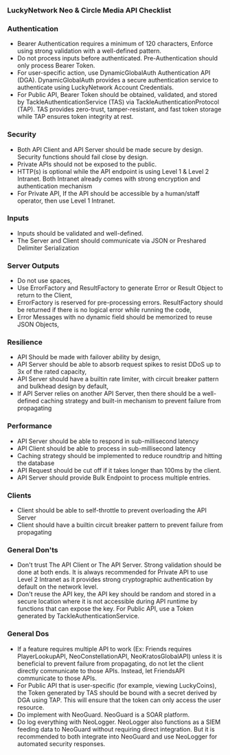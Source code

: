 ### LuckyNetwork Neo & Circle Media API Checklist

### Authentication
- Bearer Authentication requires a minimum of 120 characters, Enforce using strong validation with a well-defined pattern.
- Do not process inputs before authenticated. Pre-Authentication should only process Bearer Token.
- For user-specific action, use DynamicGlobalAuth Authentication API (DGA). DynamicGlobalAuth provides a secure authentication service to authenticate using LuckyNetwork Account Credentials.
- For Public API, Bearer Token should be obtained, validated, and stored by TackleAuthenticationService (TAS) via TackleAuthenticationProtocol (TAP). TAS provides zero-trust, tamper-resistant, and fast token storage while TAP ensures token integrity at rest.

### Security
- Both API Client and API Server should be made secure by design. Security functions should fail close by design.
- Private APIs should not be exposed to the public.
- HTTP(s) is optional while the API endpoint is using Level 1 & Level 2 Intranet. Both Intranet already comes with strong encryption and authentication mechanism
- For Private API, If the API should be accessible by a human/staff operator, then use Level 1 Intranet.

### Inputs
- Inputs should be validated and well-defined.
- The Server and Client should communicate via JSON or Preshared Delimiter Serialization

### Server Outputs
- Do not use spaces,
- Use ErrorFactory and ResultFactory to generate Error or Result Object to return to the Client,
- ErrorFactory is reserved for pre-processing errors. ResultFactory should be returned if there is no logical error while running the code,
- Error Messages with no dynamic field should be memorized to reuse JSON Objects,

### Resilience
- API Should be made with failover ability by design,
- API Server should be able to absorb request spikes to resist DDoS up to 3x of the rated capacity,
- API Server should have a builtin rate limiter, with circuit breaker pattern and bulkhead design by default,
- If API Server relies on another API Server, then there should be a well-defined caching strategy and built-in mechanism to prevent failure from propagating

### Performance
- API Server should be able to respond in sub-millisecond latency
- API Client should be able to process in sub-millisecond latency
- Caching strategy should be implemented to reduce roundtrip and hitting the database
- API Request should be cut off if it takes longer than 100ms by the client.
- API Server should provide Bulk Endpoint to process multiple entries.

### Clients
- Client should be able to self-throttle to prevent overloading the API Server
- Client should have a builtin circuit breaker pattern to prevent failure from propagating

### General Don'ts
- Don't trust The API Client or The API Server. Strong validation should be done at both ends. It is always recommended for Private API to use Level 2 Intranet as it provides strong cryptographic authentication by default on the network level.
- Don't reuse the API key, the API key should be random and stored in a secure location where it is not accessible during API runtime by functions that can expose the key. For Public API, use a Token generated by TackleAuthenticationService.


### General Dos
- If a feature requires multiple API to work (Ex: Friends requires PlayerLookupAPI, NeoConstellationAPI, NeoKratosGlobalAPI) unless it is beneficial to prevent failure from propagating, do not let the client directly communicate to those APIs. Instead, let FriendsAPI communicate to those APIs.
- For Public API that is user-specific (for example, viewing LuckyCoins), the Token generated by TAS should be bound with a secret derived by DGA using TAP. This will ensure that the token can only access the user resource.
- Do implement with NeoGuard. NeoGuard is a SOAR platform.
- Do log everything with NeoLogger. NeoLogger also functions as a SIEM feeding data to NeoGuard without requiring direct integration. But it is recommended to both integrate into NeoGuard and use NeoLogger for automated security responses.
